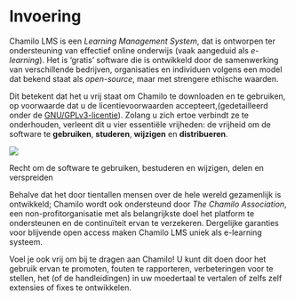 # Invoering

Chamilo LMS is een _Learning Management System_, dat is ontworpen ter ondersteuning van effectief online onderwijs \(vaak aangeduid als _e-learning_\). Het is ‘gratis’ software die is ontwikkeld door de samenwerking van verschillende bedrijven, organisaties en individuen volgens een model dat bekend staat als _open-source_, maar met strengere ethische waarden.

Dit betekent dat het u vrij staat om Chamilo te downloaden en te gebruiken, op voorwaarde dat u de licentievoorwaarden accepteert,\(gedetailleerd onder de [GNU/GPLv3-licentie](http://www.gnu.org/licenses/quick-guide-gplv3.html )\). Zolang u zich ertoe verbindt ze te onderhouden, verleent dit u vier essentiële vrijheden: de vrijheid om de software te **gebruiken**, **studeren**, **wijzigen** en **distribueren**.

![](../../.gitbook/assets/images268%20%281%29.png)

Recht om de software te gebruiken, bestuderen en wijzigen, delen en verspreiden

Behalve dat het door tientallen mensen over de hele wereld gezamenlijk is ontwikkeld; Chamilo wordt ook ondersteund door _The Chamilo Association_, een non-profitorganisatie met als belangrijkste doel het platform te ondersteunen en de continuïteit ervan te verzekeren. Dergelijke garanties voor blijvende open access maken Chamilo LMS uniek als e-learning systeem.

Voel je ook vrij om bij te dragen aan Chamilo! U kunt dit doen door het gebruik ervan te promoten, fouten te rapporteren, verbeteringen voor te stellen, het \(of de handleidingen\) in uw moedertaal te vertalen of zelfs zelf extensies of fixes te ontwikkelen.
